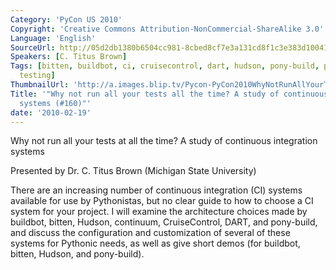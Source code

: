 ```yaml
---
Category: 'PyCon US 2010'
Copyright: 'Creative Commons Attribution-NonCommercial-ShareAlike 3.0'
Language: 'English'
SourceUrl: http://05d2db1380b6504cc981-8cbed8cf7e3a131cd8f1c3e383d10041.r93.cf2.rackcdn.com/pycon-us-2010/326_why-not-run-all-your-tests-all-the-time-a-study-of-continuous-integration-systems-160.m4v
Speakers: [C. Titus Brown]
Tags: [bitten, buildbot, ci, cruisecontrol, dart, hudson, pony-build, pycon, pycon2010,
  testing]
ThumbnailUrl: 'http://a.images.blip.tv/Pycon-PyCon2010WhyNotRunAllYourTestsAllTheTimeAStudyOfCon964.png'
Title: '"Why not run all your tests all the time? A study of continuous integration
  systems (#160)"'
date: '2010-02-19'
---
```

Why not run all your tests at all the time? A study of continuous integration
systems

  
Presented by Dr. C. Titus Brown (Michigan State University)

  
There are an increasing number of continuous integration (CI) systems
available for use by Pythonistas, but no clear guide to how to choose a CI
system for your project. I will examine the architecture choices made by
buildbot, bitten, Hudson, continuum, CruiseControl, DART, and pony-build, and
discuss the configuration and customization of several of these systems for
Pythonic needs, as well as give short demos (for buildbot, bitten, Hudson, and
pony-build).

